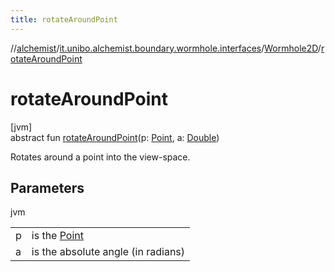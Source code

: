 ```yaml
---
title: rotateAroundPoint
---
```

//[alchemist](../../../index.html)/[it.unibo.alchemist.boundary.wormhole.interfaces](../index.html)/[Wormhole2D](index.html)/[rotateAroundPoint](rotate-around-point.html)



# rotateAroundPoint



[jvm]\
abstract fun [rotateAroundPoint](rotate-around-point.html)(p: [Point](https://docs.oracle.com/javase/8/docs/api/java/awt/Point.html), a: [Double](https://kotlinlang.org/api/latest/jvm/stdlib/kotlin/-double/index.html))



Rotates around a point into the view-space.



## Parameters


jvm

| | |
|---|---|
| p | is the [Point](https://docs.oracle.com/javase/8/docs/api/java/awt/Point.html) |
| a | is the absolute angle (in radians) |




